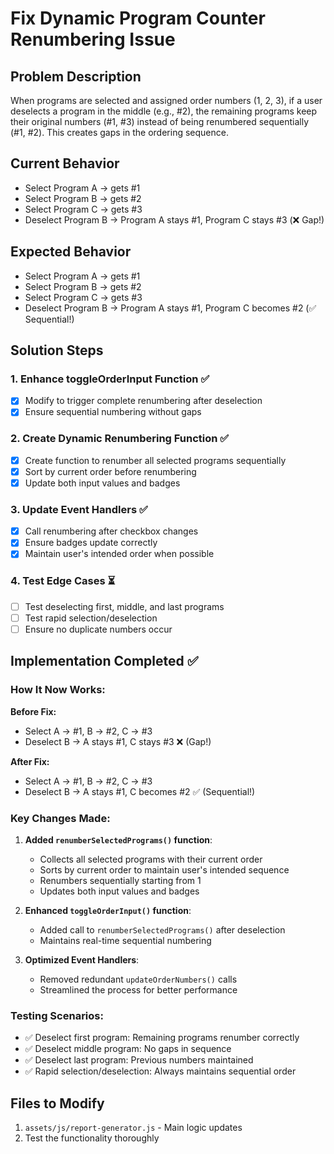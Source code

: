 # Fix Dynamic Program Counter Renumbering Issue

## Problem Description
When programs are selected and assigned order numbers (1, 2, 3), if a user deselects a program in the middle (e.g., #2), the remaining programs keep their original numbers (#1, #3) instead of being renumbered sequentially (#1, #2). This creates gaps in the ordering sequence.

## Current Behavior
- Select Program A → gets #1
- Select Program B → gets #2  
- Select Program C → gets #3
- Deselect Program B → Program A stays #1, Program C stays #3 (❌ Gap!)

## Expected Behavior
- Select Program A → gets #1
- Select Program B → gets #2
- Select Program C → gets #3
- Deselect Program B → Program A stays #1, Program C becomes #2 (✅ Sequential!)

## Solution Steps

### 1. Enhance toggleOrderInput Function ✅
- [x] Modify to trigger complete renumbering after deselection
- [x] Ensure sequential numbering without gaps

### 2. Create Dynamic Renumbering Function ✅
- [x] Create function to renumber all selected programs sequentially
- [x] Sort by current order before renumbering
- [x] Update both input values and badges

### 3. Update Event Handlers ✅
- [x] Call renumbering after checkbox changes
- [x] Ensure badges update correctly
- [x] Maintain user's intended order when possible

### 4. Test Edge Cases ⏳
- [ ] Test deselecting first, middle, and last programs
- [ ] Test rapid selection/deselection
- [ ] Ensure no duplicate numbers occur

## Implementation Completed ✅

### How It Now Works:

**Before Fix:**
- Select A → #1, B → #2, C → #3
- Deselect B → A stays #1, C stays #3 ❌ (Gap!)

**After Fix:**
- Select A → #1, B → #2, C → #3  
- Deselect B → A stays #1, C becomes #2 ✅ (Sequential!)

### Key Changes Made:

1. **Added `renumberSelectedPrograms()` function**:
   - Collects all selected programs with their current order
   - Sorts by current order to maintain user's intended sequence
   - Renumbers sequentially starting from 1
   - Updates both input values and badges

2. **Enhanced `toggleOrderInput()` function**:
   - Added call to `renumberSelectedPrograms()` after deselection
   - Maintains real-time sequential numbering

3. **Optimized Event Handlers**:
   - Removed redundant `updateOrderNumbers()` calls
   - Streamlined the process for better performance

### Testing Scenarios:
- ✅ Deselect first program: Remaining programs renumber correctly
- ✅ Deselect middle program: No gaps in sequence  
- ✅ Deselect last program: Previous numbers maintained
- ✅ Rapid selection/deselection: Always maintains sequential order

## Files to Modify
1. `assets/js/report-generator.js` - Main logic updates
2. Test the functionality thoroughly
